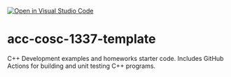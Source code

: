 [![Open in Visual Studio Code](https://classroom.github.com/assets/open-in-vscode-f059dc9a6f8d3a56e377f745f24479a46679e63a5d9fe6f495e02850cd0d8118.svg)](https://classroom.github.com/online_ide?assignment_repo_id=5461098&assignment_repo_type=AssignmentRepo)
# acc-cosc-1337-template
C++ Development examples and homeworks starter code.  Includes GitHub Actions for building and unit testing C++ programs.
